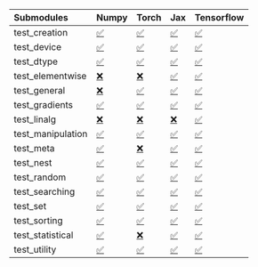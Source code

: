 | Submodules        | Numpy                                                                                                                           | Torch                                                                                                                           | Jax                                                                                                                             | Tensorflow                                                                                                                      |
|:------------------|:--------------------------------------------------------------------------------------------------------------------------------|:--------------------------------------------------------------------------------------------------------------------------------|:--------------------------------------------------------------------------------------------------------------------------------|:--------------------------------------------------------------------------------------------------------------------------------|
| test_creation     | <a href="https://github.com/unifyai/ivy/runs/8002948493?check_suite_focus=true" rel="noopener noreferrer" target="_blank">✅</a> | <a href="https://github.com/unifyai/ivy/runs/8002950788?check_suite_focus=true" rel="noopener noreferrer" target="_blank">✅</a> | <a href="https://github.com/unifyai/ivy/runs/8002953068?check_suite_focus=true" rel="noopener noreferrer" target="_blank">✅</a> | <a href="https://github.com/unifyai/ivy/runs/8002954884?check_suite_focus=true" rel="noopener noreferrer" target="_blank">✅</a> |
| test_device       | <a href="https://github.com/unifyai/ivy/runs/8002948623?check_suite_focus=true" rel="noopener noreferrer" target="_blank">✅</a> | <a href="https://github.com/unifyai/ivy/runs/8002950889?check_suite_focus=true" rel="noopener noreferrer" target="_blank">✅</a> | <a href="https://github.com/unifyai/ivy/runs/8002953239?check_suite_focus=true" rel="noopener noreferrer" target="_blank">✅</a> | <a href="https://github.com/unifyai/ivy/runs/8002955000?check_suite_focus=true" rel="noopener noreferrer" target="_blank">✅</a> |
| test_dtype        | <a href="https://github.com/unifyai/ivy/runs/8002948749?check_suite_focus=true" rel="noopener noreferrer" target="_blank">✅</a> | <a href="https://github.com/unifyai/ivy/runs/8002951020?check_suite_focus=true" rel="noopener noreferrer" target="_blank">✅</a> | <a href="https://github.com/unifyai/ivy/runs/8002953332?check_suite_focus=true" rel="noopener noreferrer" target="_blank">✅</a> | <a href="https://github.com/unifyai/ivy/runs/8002955153?check_suite_focus=true" rel="noopener noreferrer" target="_blank">✅</a> |
| test_elementwise  | <a href="https://github.com/unifyai/ivy/runs/8002948887?check_suite_focus=true" rel="noopener noreferrer" target="_blank">❌</a> | <a href="https://github.com/unifyai/ivy/runs/8002951134?check_suite_focus=true" rel="noopener noreferrer" target="_blank">❌</a> | <a href="https://github.com/unifyai/ivy/runs/8002953427?check_suite_focus=true" rel="noopener noreferrer" target="_blank">✅</a> | <a href="https://github.com/unifyai/ivy/runs/8002955284?check_suite_focus=true" rel="noopener noreferrer" target="_blank">✅</a> |
| test_general      | <a href="https://github.com/unifyai/ivy/runs/8002948984?check_suite_focus=true" rel="noopener noreferrer" target="_blank">❌</a> | <a href="https://github.com/unifyai/ivy/runs/8002951260?check_suite_focus=true" rel="noopener noreferrer" target="_blank">✅</a> | <a href="https://github.com/unifyai/ivy/runs/8002953539?check_suite_focus=true" rel="noopener noreferrer" target="_blank">✅</a> | <a href="https://github.com/unifyai/ivy/runs/8002955390?check_suite_focus=true" rel="noopener noreferrer" target="_blank">✅</a> |
| test_gradients    | <a href="https://github.com/unifyai/ivy/runs/8002949101?check_suite_focus=true" rel="noopener noreferrer" target="_blank">✅</a> | <a href="https://github.com/unifyai/ivy/runs/8002951441?check_suite_focus=true" rel="noopener noreferrer" target="_blank">✅</a> | <a href="https://github.com/unifyai/ivy/runs/8002953616?check_suite_focus=true" rel="noopener noreferrer" target="_blank">✅</a> | <a href="https://github.com/unifyai/ivy/runs/8002955529?check_suite_focus=true" rel="noopener noreferrer" target="_blank">✅</a> |
| test_linalg       | <a href="https://github.com/unifyai/ivy/runs/8002949193?check_suite_focus=true" rel="noopener noreferrer" target="_blank">❌</a> | <a href="https://github.com/unifyai/ivy/runs/8002951580?check_suite_focus=true" rel="noopener noreferrer" target="_blank">❌</a> | <a href="https://github.com/unifyai/ivy/runs/8002953718?check_suite_focus=true" rel="noopener noreferrer" target="_blank">❌</a> | <a href="https://github.com/unifyai/ivy/runs/8002955648?check_suite_focus=true" rel="noopener noreferrer" target="_blank">✅</a> |
| test_manipulation | <a href="https://github.com/unifyai/ivy/runs/8002949295?check_suite_focus=true" rel="noopener noreferrer" target="_blank">✅</a> | <a href="https://github.com/unifyai/ivy/runs/8002951707?check_suite_focus=true" rel="noopener noreferrer" target="_blank">✅</a> | <a href="https://github.com/unifyai/ivy/runs/8002953820?check_suite_focus=true" rel="noopener noreferrer" target="_blank">✅</a> | <a href="https://github.com/unifyai/ivy/runs/8002955764?check_suite_focus=true" rel="noopener noreferrer" target="_blank">✅</a> |
| test_meta         | <a href="https://github.com/unifyai/ivy/runs/8002949404?check_suite_focus=true" rel="noopener noreferrer" target="_blank">✅</a> | <a href="https://github.com/unifyai/ivy/runs/8002951843?check_suite_focus=true" rel="noopener noreferrer" target="_blank">❌</a> | <a href="https://github.com/unifyai/ivy/runs/8002953942?check_suite_focus=true" rel="noopener noreferrer" target="_blank">✅</a> | <a href="https://github.com/unifyai/ivy/runs/8002955907?check_suite_focus=true" rel="noopener noreferrer" target="_blank">✅</a> |
| test_nest         | <a href="https://github.com/unifyai/ivy/runs/8002949580?check_suite_focus=true" rel="noopener noreferrer" target="_blank">✅</a> | <a href="https://github.com/unifyai/ivy/runs/8002951960?check_suite_focus=true" rel="noopener noreferrer" target="_blank">✅</a> | <a href="https://github.com/unifyai/ivy/runs/8002954050?check_suite_focus=true" rel="noopener noreferrer" target="_blank">✅</a> | <a href="https://github.com/unifyai/ivy/runs/8002956036?check_suite_focus=true" rel="noopener noreferrer" target="_blank">✅</a> |
| test_random       | <a href="https://github.com/unifyai/ivy/runs/8002949751?check_suite_focus=true" rel="noopener noreferrer" target="_blank">✅</a> | <a href="https://github.com/unifyai/ivy/runs/8002952123?check_suite_focus=true" rel="noopener noreferrer" target="_blank">✅</a> | <a href="https://github.com/unifyai/ivy/runs/8002954167?check_suite_focus=true" rel="noopener noreferrer" target="_blank">✅</a> | <a href="https://github.com/unifyai/ivy/runs/8002956197?check_suite_focus=true" rel="noopener noreferrer" target="_blank">✅</a> |
| test_searching    | <a href="https://github.com/unifyai/ivy/runs/8002949923?check_suite_focus=true" rel="noopener noreferrer" target="_blank">✅</a> | <a href="https://github.com/unifyai/ivy/runs/8002952249?check_suite_focus=true" rel="noopener noreferrer" target="_blank">✅</a> | <a href="https://github.com/unifyai/ivy/runs/8002954272?check_suite_focus=true" rel="noopener noreferrer" target="_blank">✅</a> | <a href="https://github.com/unifyai/ivy/runs/8002956310?check_suite_focus=true" rel="noopener noreferrer" target="_blank">✅</a> |
| test_set          | <a href="https://github.com/unifyai/ivy/runs/8002950178?check_suite_focus=true" rel="noopener noreferrer" target="_blank">✅</a> | <a href="https://github.com/unifyai/ivy/runs/8002952401?check_suite_focus=true" rel="noopener noreferrer" target="_blank">✅</a> | <a href="https://github.com/unifyai/ivy/runs/8002954401?check_suite_focus=true" rel="noopener noreferrer" target="_blank">✅</a> | <a href="https://github.com/unifyai/ivy/runs/8002956437?check_suite_focus=true" rel="noopener noreferrer" target="_blank">✅</a> |
| test_sorting      | <a href="https://github.com/unifyai/ivy/runs/8002950375?check_suite_focus=true" rel="noopener noreferrer" target="_blank">✅</a> | <a href="https://github.com/unifyai/ivy/runs/8002952550?check_suite_focus=true" rel="noopener noreferrer" target="_blank">✅</a> | <a href="https://github.com/unifyai/ivy/runs/8002954530?check_suite_focus=true" rel="noopener noreferrer" target="_blank">✅</a> | <a href="https://github.com/unifyai/ivy/runs/8002956544?check_suite_focus=true" rel="noopener noreferrer" target="_blank">✅</a> |
| test_statistical  | <a href="https://github.com/unifyai/ivy/runs/8002950520?check_suite_focus=true" rel="noopener noreferrer" target="_blank">✅</a> | <a href="https://github.com/unifyai/ivy/runs/8002952766?check_suite_focus=true" rel="noopener noreferrer" target="_blank">❌</a> | <a href="https://github.com/unifyai/ivy/runs/8002954634?check_suite_focus=true" rel="noopener noreferrer" target="_blank">✅</a> | <a href="https://github.com/unifyai/ivy/runs/8002956651?check_suite_focus=true" rel="noopener noreferrer" target="_blank">✅</a> |
| test_utility      | <a href="https://github.com/unifyai/ivy/runs/8002950653?check_suite_focus=true" rel="noopener noreferrer" target="_blank">✅</a> | <a href="https://github.com/unifyai/ivy/runs/8002952902?check_suite_focus=true" rel="noopener noreferrer" target="_blank">✅</a> | <a href="https://github.com/unifyai/ivy/runs/8002954756?check_suite_focus=true" rel="noopener noreferrer" target="_blank">✅</a> | <a href="https://github.com/unifyai/ivy/runs/8002956754?check_suite_focus=true" rel="noopener noreferrer" target="_blank">✅</a> |